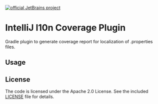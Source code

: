 [![official JetBrains project](http://jb.gg/badges/official-plastic.svg)](https://confluence.jetbrains.com/display/ALL/JetBrains+on+GitHub)

IntelliJ l10n Coverage Plugin
========================

Gradle plugin to generate coverage report for localization of .properties files.

Usage
-----
                                                


License
-------

The code is licensed under the Apache 2.0 License. See the included
[LICENSE](LICENSE) file for details.

